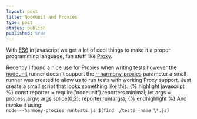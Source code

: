 ```yaml
---
layout: post
title: Nodeunit and Proxies
type: post
status: publish
published: true
---
```


With [ES6](https://en.wikipedia.org/wiki/ECMAScript#6th_Edition) in javascript we get a lot of cool things to make it a proper programming language, fun stuff like [Proxy](https://developer.mozilla.org/en-US/docs/Web/JavaScript/Reference/Global_Objects/Proxy).

Recently I found a nice use for Proxies when writing tests however the [nodeunit](https://github.com/caolan/nodeunit) runner doesn't support the [--harmony-proxies](https://www.npmjs.com/package/harmony-proxy) parameter a small runner was created to allow us to run tests with working Proxy support. Just create a small script that looks something like this.
{% highlight javascript %}
const reporter = require('nodeunit').reporters.minimal;
let args = process.argv;
args.splice(0,2);
reporter.run(args);
{% endhighlight %}
And invoke it using:  
`node --harmony-proxies runtests.js $(find ./tests -name \*.js)` 